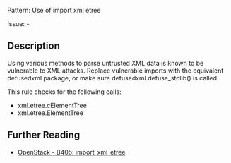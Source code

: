 Pattern: Use of import xml etree

Issue: -

## Description

Using various methods to parse untrusted XML data is known to be vulnerable to
XML attacks. Replace vulnerable imports with the equivalent defusedxml
package, or make sure defusedxml.defuse_stdlib() is called.

This rule checks for the following calls:

  - xml.etree.cElementTree
  - xml.etree.ElementTree

## Further Reading

* [OpenStack - B405: import_xml_etree](https://docs.openstack.org/developer/bandit/api/bandit.blacklists.html#b405-import_xml_etree)
